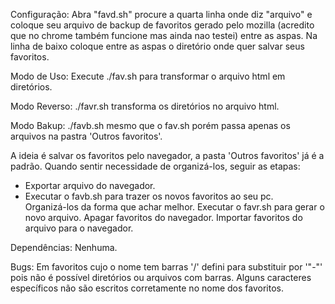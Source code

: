 Configuração:
Abra "favd.sh" procure a quarta linha onde diz "arquivo" e coloque seu arquivo de backup de favoritos gerado pelo mozilla (acredito que no chrome também funcione mas ainda nao testei) entre as aspas.
Na linha de baixo coloque entre as aspas o diretório onde quer salvar seus favoritos. 

Modo de Uso:
Execute ./fav.sh para transformar o arquivo html em diretórios.

Modo Reverso:
./favr.sh transforma os diretórios no arquivo html.

Modo Bakup:
./favb.sh mesmo que o fav.sh porém passa apenas os arquivos na pastra 'Outros favoritos'.

A ideia é salvar os favoritos pelo navegador, a pasta 'Outros favoritos' já é a padrão. Quando sentir necessidade de organizá-los, seguir as etapas:

<ul>
<li>Exportar arquivo do navegador.</li>
<li>Executar o favb.sh para trazer os novos favoritos ao seu pc.</li> 
Organizá-los da forma que achar melhor.
Executar o favr.sh para gerar o novo arquivo.
Apagar favoritos do navegador.
Importar favoritos do arquivo para o navegador.
</ul>

Dependências:
Nenhuma.

Bugs:
Em favoritos cujo o nome tem barras '/' defini para substituir por '"-"' pois não é possível diretórios ou arquivos com barras.
Alguns caracteres específicos não são escritos corretamente no nome dos favoritos.


